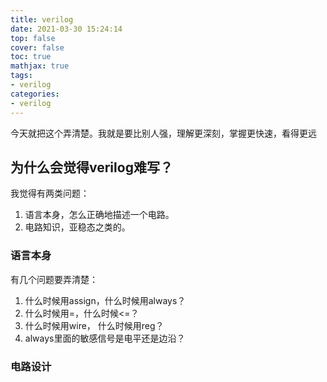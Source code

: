 ```yaml
---
title: verilog
date: 2021-03-30 15:24:14
top: false
cover: false
toc: true
mathjax: true
tags:
- verilog
categories:
- verilog
---
```

今天就把这个弄清楚。我就是要比别人强，理解更深刻，掌握更快速，看得更远
## 为什么会觉得verilog难写？
我觉得有两类问题：  
1. 语言本身，怎么正确地描述一个电路。  
2. 电路知识，亚稳态之类的。

### 语言本身
有几个问题要弄清楚：  
1. 什么时候用assign，什么时候用always？    
2. 什么时候用=，什么时候<=？
3. 什么时候用wire， 什么时候用reg？
4. always里面的敏感信号是电平还是边沿？

### 电路设计
